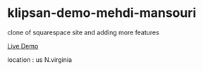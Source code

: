 # klipsan-demo-mehdi-mansouri
clone of squarespace site and adding more features 

[Live Demo](https://main.d3hkjrk8q2beh4.amplifyapp.com)


location : us N.virginia